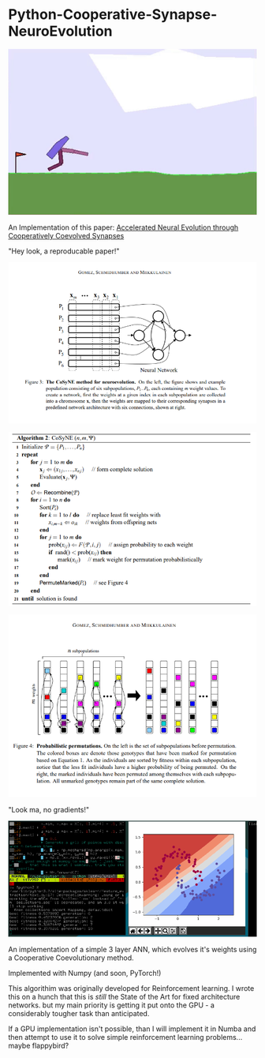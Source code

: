 # Python-Cooperative-Synapse-NeuroEvolution


![](https://github.com/Hellisotherpeople/Python-Cooperative-Synapse-NeuroEvolution/blob/master/ezgif.com-crop(1).gif)




An Implementation of this paper: [Accelerated Neural Evolution through Cooperatively Coevolved Synapses](https://pdfs.semanticscholar.org/966e/41903b4aff42601a188bd7b26d71ef120d11.pdf)

"Hey look, a reproducable paper!" 


![](https://github.com/Hellisotherpeople/Python-Cooperative-Synapse-NeuroEvolution/blob/master/CoSyne1.PNG)


![](https://github.com/Hellisotherpeople/Python-Cooperative-Synapse-NeuroEvolution/blob/master/CoSyne2.PNG)


![](https://github.com/Hellisotherpeople/Python-Cooperative-Synapse-NeuroEvolution/blob/master/CoSyne3.PNG)

"Look ma, no gradients!" 

![](https://github.com/Hellisotherpeople/Python-Cooperative-Synapse-NeuroEvolution/blob/master/cooperative_neuroevolution.gif)


An implementation of a simple 3 layer ANN, which evolves it's weights using a Cooperative Coevolutionary method. 



Implemented with Numpy (and soon, PyTorch!) 

This algorithim was originally developed for Reinforcement learning. I wrote this on a hunch that this is *still* the State of the Art for fixed architecture networks.  but my main priority is getting it put onto the GPU - a considerably tougher task than anticipated.

If a GPU implementation isn't possible, than I will implement it in Numba and then attempt to use it to solve simple reinforcement learning problems... maybe flappybird? 


